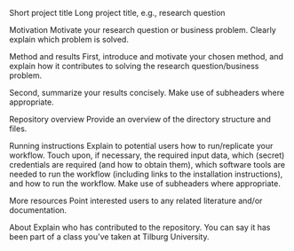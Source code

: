 Short project title
Long project title, e.g., research question

Motivation
Motivate your research question or business problem. Clearly explain which problem is solved.

Method and results
First, introduce and motivate your chosen method, and explain how it contributes to solving the research question/business problem.

Second, summarize your results concisely. Make use of subheaders where appropriate.

Repository overview
Provide an overview of the directory structure and files.

Running instructions
Explain to potential users how to run/replicate your workflow. Touch upon, if necessary, the required input data, which (secret) credentials are required (and how to obtain them), which software tools are needed to run the workflow (including links to the installation instructions), and how to run the workflow. Make use of subheaders where appropriate.

More resources
Point interested users to any related literature and/or documentation.

About
Explain who has contributed to the repository. You can say it has been part of a class you've taken at Tilburg University.
